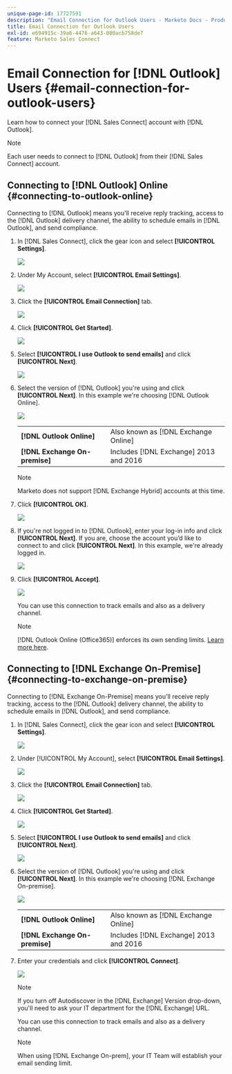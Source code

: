 ```yaml
---
unique-page-id: 17727591
description: "Email Connection for Outlook Users - Marketo Docs - Product Documentation"
title: Email Connection for Outlook Users
exl-id: e694915c-39a6-4476-a643-080acb758de7
feature: Marketo Sales Connect
---
```

# Email Connection for [!DNL Outlook] Users {#email-connection-for-outlook-users}

Learn how to connect your [!DNL Sales Connect] account with [!DNL Outlook].

>[!NOTE]
>
>Each user needs to connect to [!DNL Outlook] from their [!DNL Sales Connect] account.

## Connecting to [!DNL Outlook] Online {#connecting-to-outlook-online}

Connecting to [!DNL Outlook] means you'll receive reply tracking, access to the [!DNL Outlook] delivery channel, the ability to schedule emails in [!DNL Outlook], and send compliance.

1. In [!DNL Sales Connect], click the gear icon and select **[!UICONTROL Settings]**.

   ![](assets/one.png)

1. Under My Account, select **[!UICONTROL Email Settings]**.

   ![](assets/two.png)

1. Click the **[!UICONTROL Email Connection]** tab.

   ![](assets/three.png)

1. Click **[!UICONTROL Get Started]**.

   ![](assets/four.png)

1. Select **[!UICONTROL I use Outlook to send emails]** and click **[!UICONTROL Next]**.

   ![](assets/five-a.png)

1. Select the version of [!DNL Outlook] you're using and click **[!UICONTROL Next]**. In this example we're choosing [!DNL Outlook Online].

   ![](assets/six-a.png)

      <table>
    <tbody>
     <tr>
      <td><strong>[!DNL Outlook Online]</strong></td>
      <td>Also known as [!DNL Exchange Online]</td>
     </tr>
     <tr>
      <td><strong>[!DNL Exchange On-premise]</strong></td>
      <td>Includes [!DNL Exchange] 2013 and 2016</td>
     </tr>
    </tbody>
   </table>

   >[!NOTE]
   >
   >Marketo does not support [!DNL Exchange Hybrid] accounts at this time.

1. Click **[!UICONTROL OK]**.

   ![](assets/seven-a.png)

1. If you're not logged in to [!DNL Outlook], enter your log-in info and click **[!UICONTROL Next]**. If you are, choose the account you’d like to connect to and click **[!UICONTROL Next]**. In this example, we're already logged in.

   ![](assets/eight-a.png)

1. Click **[!UICONTROL Accept]**.

   ![](assets/nine-a.png)

   You can use this connection to track emails and also as a delivery channel.

   >[!NOTE]
   >
   >[!DNL Outlook Online (Office365)] enforces its own sending limits. [Learn more here](/help/marketo/product-docs/marketo-sales-connect/email/email-delivery/email-connection-throttling.md#email-provider-limits).

## Connecting to [!DNL Exchange On-Premise] {#connecting-to-exchange-on-premise}

Connecting to [!DNL Exchange On-Premise] means you'll receive reply tracking, access to the [!DNL Outlook] delivery channel, the ability to schedule emails in [!DNL Outlook], and send compliance.

1. In [!DNL Sales Connect], click the gear icon and select **[!UICONTROL Settings]**.

   ![](assets/one.png)

1. Under [!UICONTROL My Account], select **[!UICONTROL Email Settings]**.

   ![](assets/two.png)

1. Click the **[!UICONTROL Email Connection]** tab.

   ![](assets/three.png)

1. Click **[!UICONTROL Get Started]**.

   ![](assets/four.png)

1. Select **[!UICONTROL I use Outlook to send emails]** and click **[!UICONTROL Next]**.

   ![](assets/five-a.png)

1. Select the version of [!DNL Outlook] you're using and click **[!UICONTROL Next]**. In this example we're choosing [!DNL Exchange On-premise].

   ![](assets/six-b.png)

      <table>
    <tbody>
     <tr>
      <td><strong>[!DNL Outlook Online]</strong></td>
      <td>Also known as [!DNL Exchange Online]</td>
     </tr>
     <tr>
      <td><strong>[!DNL Exchange On-premise]</strong></td>
      <td>Includes [!DNL Exchange] 2013 and 2016</td>
     </tr>
    </tbody>
   </table>

1. Enter your credentials and click **[!UICONTROL Connect]**.

   ![](assets/seven-b.png)

   >[!NOTE]
   >
   >If you turn off Autodiscover in the [!DNL Exchange] Version drop-down, you'll need to ask your IT department for the [!DNL Exchange] URL.

   You can use this connection to track emails and also as a delivery channel.

   >[!NOTE]
   >
   >When using [!DNL Exchange On-prem], your IT Team will establish your email sending limit.

